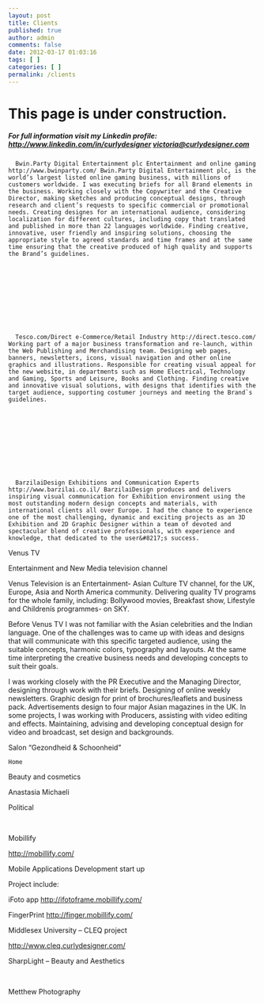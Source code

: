 ```yaml
---
layout: post
title: Clients
published: true
author: admin
comments: false
date: 2012-03-17 01:03:16
tags: [ ]
categories: [ ]
permalink: /clients
---
```

# This page is under construction.

##### For full information visit my Linkedin profile: http://www.linkedin.com/in/curlydesigner victoria@curlydesigner.com


  
    
      
    
    
    
      Bwin.Party Digital Entertainment plc Entertainment and online gaming http://www.bwinparty.com/ Bwin.Party Digital Entertainment plc, is the world’s largest listed online gaming business, with millions of customers worldwide. I was executing briefs for all Brand elements in the business. Working closely with the Copywriter and the Creative Director, making sketches and producing conceptual designs, through research and client’s requests to specific commercial or promotional needs. Creating designes for an international audience, considering localization for different cultures, including copy that translated and published in more than 22 languages worldwide. Finding creative, innovative, user friendly and inspiring solutions, choosing the appropriate style to agreed standards and time frames and at the same time ensuring that the creative produced of high quality and supports the Brand’s guidelines.
    
  



  
    
      
    
    
    
      Tesco.com/Direct e-Commerce/Retail Industry http://direct.tesco.com/ Working part of a major business transformation and re-launch, within the Web Publishing and Merchandising team. Designing web pages, banners, newsletters, icons, visual navigation and other online graphics and illustrations. Responsible for creating visual appeal for the new website, in departments such as Home Electrical, Technology and Gaming, Sports and Leisure, Books and Clothing. Finding creative and innovative visual solutions, with designs that identifies with the target audience, supporting costumer journeys and meeting the Brand`s guidelines.
    
  



  
    
      
    
    
    
      BarzilaiDesign Exhibitions and Communication Experts http://www.barzilai.co.il/ BarzilaiDesign produces and delivers inspiring visual communication for Exhibition environment using the most outstanding modern design concepts and materials, with international clients all over Europe. I had the chance to experience one of the most challenging, dynamic and exciting projects as an 3D Exhibition and 2D Graphic Designer within a team of devoted and spectacular blend of creative professionals, with experience and knowledge, that dedicated to the user&#8217;s success.
    
  


Venus TV
  
Entertainment and New Media television channel
  
Venus Television is an Entertainment- Asian Culture TV channel, for the UK, Europe, Asia and North America community. Delivering quality TV programs for the whole family, including: Bollywood movies, Breakfast show, Lifestyle and Childrenís programmes- on SKY.
  
Before Venus TV I was not familiar with the Asian celebrities and the Indian language. One of the challenges was to came up with ideas and designs that will communicate with this specific targeted audience, using the suitable concepts, harmonic colors, typography and layouts. At the same time interpreting the creative business needs and developing concepts to suit their goals.

I was working closely with the PR Executive and the Managing Director, designing through work with their briefs. Designing of online weekly newsletters. Graphic design for print of brochures/leaflets and business pack. Advertisements design to four major Asian magazines in the UK. In some projects, I was working with Producers, assisting with video editing and effects. Maintaining, advising and developing conceptual design for video and broadcast, set design and backgrounds.

[][1]

Salon “Gezondheid & Schoonheid”


  
    Home
  



  
Beauty and cosmetics

Anastasia Michaeli
  
Political

&nbsp;



Mobillify
  
http://mobillify.com/
  
Mobile Applications Development start up
  
Project include:
  
iFoto app http://ifotoframe.mobillify.com/
  
FingerPrint http://finger.mobillify.com/

Middlesex University &#8211; CLEQ project
  
http://www.cleq.curlydesigner.com/



SharpLight &#8211; Beauty and Aesthetics


  
    
  




&nbsp;

[][2]

Metthew Photography

 [1]: http://curlydesigner.com/wp-content/uploads/2012/03/01-ChosenLogo.png
 [2]: http://curlydesigner.com/wp-content/uploads/2012/03/logo1.png